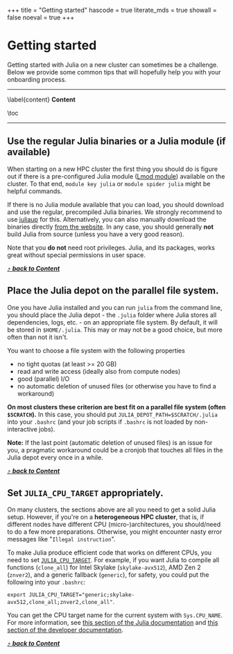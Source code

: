 +++
title = "Getting started"
hascode = true
literate_mds = true
showall = false
noeval = true
+++

# Getting started

Getting started with Julia on a new cluster can sometimes be a challenge. Below we provide some common tips that will hopefully help you with your onboarding process.

---

\label{content}
**Content**

\toc

---

## Use the regular Julia binaries or a Julia module (if available)

When starting on a new HPC cluster the first thing you should do is figure out if there is a pre-configured Julia module ([Lmod module](https://lmod.readthedocs.io/en/latest/010_user.html)) available on the cluster. To that end, `module key julia` or `module spider julia` might be helpful commands.

If there is no Julia module available that you can load, you should download and use the regular, precompiled Julia binaries. We strongly recommend to use [juliaup](https://github.com/JuliaLang/juliaup) for this. Alternatively, you can also manually download the binaries directly [from the website](https://julialang.org/downloads/). In any case, you should generally **not** build Julia from source (unless you have a very good reason).

Note that you **do not** need root privileges. Julia, and its packages, works great without special permissions in user space.

[⤴ _**back to Content**_](#content)

## Place the Julia depot on the parallel file system.

One you have Julia installed and you can run `julia` from the command line, you should place the Julia depot - the `.julia` folder where Julia stores all dependencies, logs, etc. - on an appropriate file system. By default, it will be stored in `$HOME/.julia`. This may or may not be a good choice, but more often than not it isn't.

You want to choose a file system with the following properties
* no tight quotas (at least >= 20 GB)
* read and write access (ideally also from compute nodes)
* good (parallel) I/O
* no automatic deletion of unused files (or otherwise you have to find a workaround)

**On most clusters these criterion are best fit on a parallel file system (often `$SCRATCH`).** In this case, you should put `JULIA_DEPOT_PATH=$SCRATCH/.julia` into your `.bashrc` (and your job scripts if `.bashrc` is not loaded by non-interactive jobs).

**Note:** If the last point (automatic deletion of unused files) is an issue for you, a pragmatic workaround could be a cronjob that touches all files in the Julia depot every once in a while.

[⤴ _**back to Content**_](#content)


## Set `JULIA_CPU_TARGET` appropriately.

On many clusters, the sections above are all you need to get a solid Julia setup. However, if you're on a **heterogeneous HPC cluster**, that is, if different nodes have different CPU (micro-)architectures, you should/need to do a few more preparations. Otherwise, you might encounter nasty error messages like "`Illegal instruction`".

To make Julia produce efficient code that works on different CPUs, you need to set [`JULIA_CPU_TARGET`](https://docs.julialang.org/en/v1.10-dev/manual/environment-variables/#JULIA_CPU_TARGET). For example, if you want Julia to compile all functions (`clone_all`) for Intel Skylake (`skylake-avx512`), AMD Zen 2 (`znver2`), and a generic fallback (`generic`), for safety, you could put the following into your `.bashrc`:

`export JULIA_CPU_TARGET="generic;skylake-avx512,clone_all;znver2,clone_all"`.

You can get the CPU target name for the current system with `Sys.CPU_NAME`. For more information, see [this section of the Julia documentation](https://docs.julialang.org/en/v1/manual/environment-variables/#JULIA_CPU_TARGET) and [this section of the developer documentation](https://docs.julialang.org/en/v1/devdocs/sysimg/#Specifying-multiple-system-image-targets).

[⤴ _**back to Content**_](#content)
